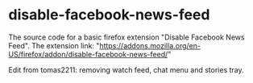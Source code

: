 # disable-facebook-news-feed
The source code for a basic firefox extension "Disable Facebook News Feed". 
The extension link: "https://addons.mozilla.org/en-US/firefox/addon/disable-facebook-news-feed/"

Edit from tomas2211: removing watch feed, chat menu and stories tray.